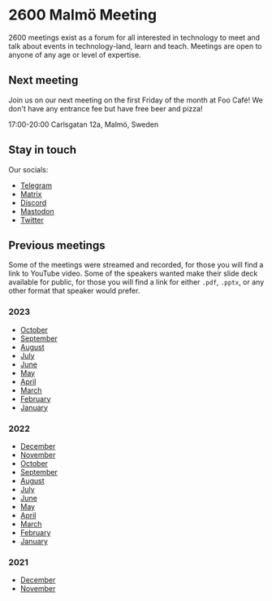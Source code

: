 # 2600 Malmö Meeting

2600 meetings exist as a forum for all interested in technology to meet and talk about events in technology-land, learn and teach. 
Meetings are open to anyone of any age or level of expertise.

## Next meeting

Join us on our next meeting on the first Friday of the month at Foo Café!
We don't have any entrance fee but have free beer and pizza!

17:00-20:00
Carlsgatan 12a, Malmö, Sweden

## Stay in touch
Our socials:
- [Telegram](https://t.me/+00dNr-O0N08wOGRi) 
- [Matrix](https://matrix.to/#/#2600malmo:matrix.org)  
- [Discord](https://discord.gg/btCkZfECGy)
- <a rel="me" href="https://mastodon.online/@2600Malmo">Mastodon</a> 
- [Twitter](https://twitter.com/2600malmo)  

## Previous meetings 

Some of the meetings were streamed and recorded, for those you will find a link to YouTube video. 
Some of the speakers wanted make their slide deck available for public, for those you will find a link for either `.pdf`, `.pptx`, or any other format that speaker would prefer. 

### 2023  
- [October](pages/October2023)
- [September](pages/September2023)
- [August](pages/August2023)
- [July](pages/July2023)
- [June](pages/June2023)
- [May](pages/May2023)
- [April](pages/April2023)
- [March](pages/March2023)
- [February](pages/February2023)
- [January](pages/January2023)

### 2022
- [December](pages/December2022)
- [November](pages/November2022)
- [October](pages/October2022)
- [September](pages/September2022)
- [August](pages/August2022) 
- [July](pages/July2022)
- [June](pages/June2022)
- [May](pages/May2022) 
- [April](pages/April2022) 
- [March](pages/March2022) 
- [February](pages/February2022) 
- [January](pages/January2022) 

### 2021
- [December](pages/December2021) 
- [November](pages/November2021) 
